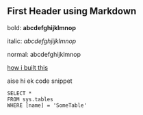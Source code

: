 ## First Header using Markdown

bold: **abcdefghijklmnop**

italic: *abcdefghjijklmnop*

normal: abcdefghijklmnop



[how i built this](https://chadbaldwin.net/2021/03/14/how-to-build-a-sql-blog.html)

aise hi ek code snippet
 ```tsql
 SELECT *
 FROM sys.tables
 WHERE [name] = 'SomeTable'
 ```

